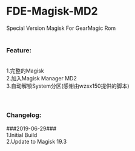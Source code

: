 # FDE-Magisk-MD2
Special Version Magisk For GearMagic Rom
<br><br>
### Feature:
<br>
1.完整的Magisk<br>
2.加入Magisk Manager MD2<br>
3.自动解锁System分区(感谢由wzsx150提供的脚本)<br>
<br>
<br>

### Changelog:
<p>
  ###2019-06-29###
  <br>
  1.Initial Build<br>
  2.Update to Magisk 19.3<br>
</p>
